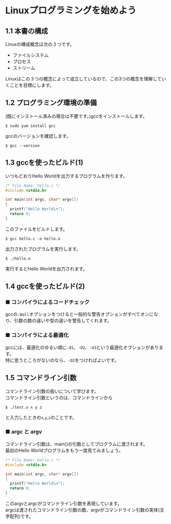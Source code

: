# Linuxプログラミングを始めよう
## 1.1 本書の構成
Linuxの構成概念は次の３つです。
- ファイルシステム
- プロセス
- ストリーム

Linuxはこの３つの概念によって成立しているので、この3つの概念を理解していくことを目標にします。
## 1.2 プログラミング環境の準備
(既にインストール済みの場合は不要です。)gccをインストールします。
```
$ sudo yum install gcc
```
gccのバージョンを確認します。
```
$ gcc --version
```
## 1.3 gccを使ったビルド(1)
いつもどおりHello Worldを出力するプログラムを作ります。
```c
/* File Name: hello.c */
#include <stdio.h>

int main(int argc, char* argv[])
{
  printf("Hello World\n");
  return 0;
}
```
このファイルをビルドします。
```
$ gcc hello.c -o hello.o
```
出力されたプログラムを実行します。
```
$ ./hello.o
```
実行するとHello Worldを出力されます。
## 1.4 gccを使ったビルド(2)
### ■ コンパイラによるコードチェック
gccの`-Wall`オプションをつけると一般的な警告オプションがすべてオンになり、引数の数の違いや型の違いを警告してくれます。
### ■ コンパイラによる最適化
gccには、最適化のゆるい順に`-O1`、`-O2`、`-O3`という最適化オプションがあります。  
特に思うところがないのなら、`-O2`をつければよいです。
## 1.5 コマンドライン引数
コマンドライン引数の扱いについて学びます。  
コマンドライン引数というのは、コマンドラインから
```
$ ./test.o x y z
```
と入力したときの`x`,`y`,`z`のことです。
### ■ argc と argv
コマンドライン引数は、main()の引数としてプログラムに渡されます。  
最初のHello Worldプログラムをもう一度見てみましょう。
```c
/* File Name: hello.c */
#include <stdio.h>

int main(int argc, char* argv[])
{
  printf("Hello World\n");
  return 0;
}
```
このargvとargcがコマンドライン引数を表現しています。  
argcは渡されたコマンドライン引数の数、argvがコマンドライン引数の実体(文字配列)です。
